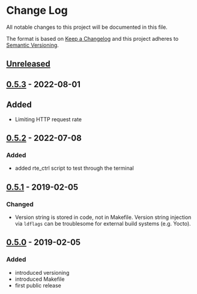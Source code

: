# Change Log

All notable changes to this project will be documented in this file.

The format is based on [Keep a Changelog](http://keepachangelog.com/)
and this project adheres to [Semantic Versioning](http://semver.org/).

## [Unreleased]

## [0.5.3] - 2022-08-01

## Added

- Limiting HTTP request rate

## [0.5.2] - 2022-07-08

### Added

- added rte_ctrl script to test through the terminal

## [0.5.1] - 2019-02-05

### Changed

- Version string is stored in code, not in Makefile. Version string injection
  via `ldflags` can be troublesome for external build systems (e.g. Yocto).

## [0.5.0] - 2019-02-05

### Added

- introduced versioning
- introduced Makefile
- first public release

[Unreleased]: https://github.com/3mdeb/RteCtrl/compare/0.5.3...HEAD
[0.5.3]: https://github.com/3mdeb/RteCtrl/compare/0.5.2...0.5.3
[0.5.2]: https://github.com/3mdeb/RteCtrl/compare/0.5.1...0.5.2
[0.5.1]: https://github.com/3mdeb/RteCtrl/compare/0.5.0...0.5.1
[0.5.0]: https://github.com/3mdeb/RteCtrl/compare/5a814faf0c2a588c5a7ff42b849147c0cbacff1e...0.5.1
